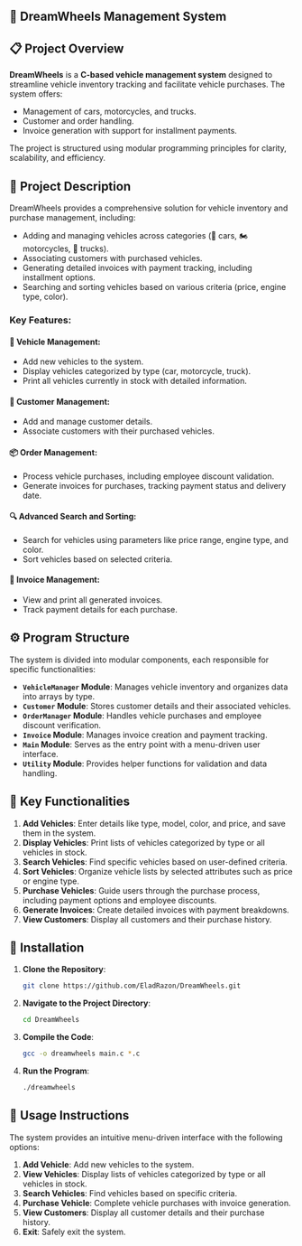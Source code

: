 ## 🚗 DreamWheels Management System  

## 📋 Project Overview  
**DreamWheels** is a **C-based vehicle management system** designed to streamline vehicle inventory tracking and facilitate vehicle purchases. The system offers:  
- Management of cars, motorcycles, and trucks.  
- Customer and order handling.  
- Invoice generation with support for installment payments.  

The project is structured using modular programming principles for clarity, scalability, and efficiency.  

## 📄 Project Description  
DreamWheels provides a comprehensive solution for vehicle inventory and purchase management, including:  
- Adding and managing vehicles across categories (🚗 cars, 🏍️ motorcycles, 🚚 trucks).  
- Associating customers with purchased vehicles.  
- Generating detailed invoices with payment tracking, including installment options.  
- Searching and sorting vehicles based on various criteria (price, engine type, color).  

### Key Features:  

#### 🚗 Vehicle Management:  
- Add new vehicles to the system.  
- Display vehicles categorized by type (car, motorcycle, truck).  
- Print all vehicles currently in stock with detailed information.  

#### 👤 Customer Management:  
- Add and manage customer details.  
- Associate customers with their purchased vehicles.  

#### 📦 Order Management:  
- Process vehicle purchases, including employee discount validation.  
- Generate invoices for purchases, tracking payment status and delivery date.  

#### 🔍 Advanced Search and Sorting:  
- Search for vehicles using parameters like price range, engine type, and color.  
- Sort vehicles based on selected criteria.  

#### 🧾 Invoice Management:  
- View and print all generated invoices.  
- Track payment details for each purchase.  

## ⚙️ Program Structure  
The system is divided into modular components, each responsible for specific functionalities:  
- **`VehicleManager` Module**: Manages vehicle inventory and organizes data into arrays by type.  
- **`Customer` Module**: Stores customer details and their associated vehicles.  
- **`OrderManager` Module**: Handles vehicle purchases and employee discount verification.  
- **`Invoice` Module**: Manages invoice creation and payment tracking.  
- **`Main` Module**: Serves as the entry point with a menu-driven user interface.  
- **`Utility` Module**: Provides helper functions for validation and data handling.  

## 🏦 Key Functionalities  
1. **Add Vehicles**: Enter details like type, model, color, and price, and save them in the system.  
2. **Display Vehicles**: Print lists of vehicles categorized by type or all vehicles in stock.  
3. **Search Vehicles**: Find specific vehicles based on user-defined criteria.  
4. **Sort Vehicles**: Organize vehicle lists by selected attributes such as price or engine type.  
5. **Purchase Vehicles**: Guide users through the purchase process, including payment options and employee discounts.  
6. **Generate Invoices**: Create detailed invoices with payment breakdowns.  
7. **View Customers**: Display all customers and their purchase history.  

## 🚀 Installation  
1. **Clone the Repository**:  
   ```bash  
   git clone https://github.com/EladRazon/DreamWheels.git  
   ```  

2. **Navigate to the Project Directory**:  
   ```bash  
   cd DreamWheels  
   ```  

3. **Compile the Code**:  
   ```bash  
   gcc -o dreamwheels main.c *.c  
   ```  

4. **Run the Program**:  
   ```bash  
   ./dreamwheels  
   ```  

## 🚀 Usage Instructions  
The system provides an intuitive menu-driven interface with the following options:  
1. **Add Vehicle**: Add new vehicles to the system.  
2. **View Vehicles**: Display lists of vehicles categorized by type or all vehicles in stock.  
3. **Search Vehicles**: Find vehicles based on specific criteria.  
4. **Purchase Vehicle**: Complete vehicle purchases with invoice generation.  
5. **View Customers**: Display all customer details and their purchase history.  
6. **Exit**: Safely exit the system.  
